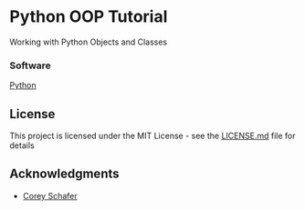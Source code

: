 # Python OOP Tutorial

Working with Python Objects and Classes


### Software

[Python](https://www.python.org/downloads/) 


## License

This project is licensed under the MIT License - see the [LICENSE.md](LICENSE.md) file for details

## Acknowledgments

* [Corey Schafer](http://coreyms.com/)

